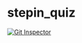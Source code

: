 # stepin_quiz

[![Git Inspector](https://github.com/medipranathi/stepin_quiz/actions/workflows/git_inspector.yml/badge.svg)](https://github.com/medipranathi/stepin_quiz/actions/workflows/git_inspector.yml)

<br>
